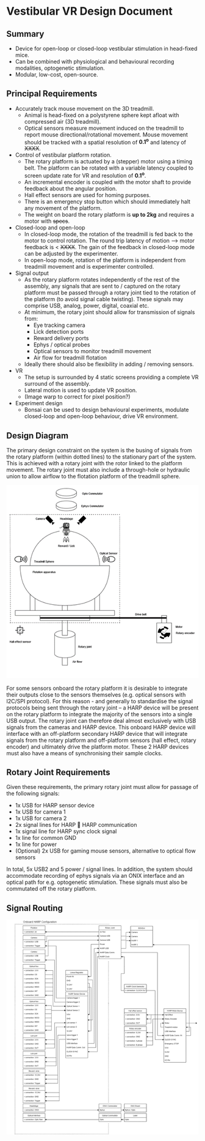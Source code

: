 # Vestibular VR Design Document
## Summary
* Device for open-loop or closed-loop vestibular stimulation in head-fixed mice. 
* Can be combined with physiological and behavioural recording modalities, optogenetic stimulation.
* Modular, low-cost, open-source.

## Principal Requirements
* Accurately track mouse movement on the 3D treadmill.
    - Animal is head-fixed on a polystyrene sphere kept afloat with compressed air (3D treadmill).
    - Optical sensors measure movement induced on the treadmill to report mouse directional/rotational movement. Mouse movement should be tracked with a spatial resolution of **0.1<sup>o</sup>** and latency of ~~XXXX~~.
* Control of vestibular platform rotation.
    - The rotary platform is actuated by a (stepper) motor using a timing belt. The platform can be rotated with a variable latency coupled to screen update rate for VR and resolution of **0.1<sup>o</sup>**.
    - An incremental encoder is coupled with the motor shaft to provide feedback about the angular position.
    - Hall effect sensors are used for homing purposes.
    - There is an emergency stop button which should immediately halt any movement of the platform.
    - The weight on board the rotary platform is **up to 2kg** and requires a motor with ~~specs~~.
* Closed-loop and open-loop
    - In closed-loop mode, the rotation of the treadmill is fed back to the motor to control rotation. The round trip latency of motion --> motor feedback is < ~~XXXX~~. The gain of the feedback in closed-loop mode can be adjusted by the experimenter.
    - In open-loop mode, rotation of the platform is independent from treadmill movement and is experimenter controlled.
* Signal output
    - As the rotary platform rotates independently of the rest of the assembly, any signals that are sent to / captured on the rotary platform must be passed through a rotary joint tied to the rotation of the platform (to avoid signal cable twisting). These signals may comprise USB, analog, power, digital, coaxial etc.
    - At minimum, the rotary joint should allow for transmission of signals from:
        * Eye tracking camera
        * Lick detection ports
        * Reward delivery ports
        * Ephys / optical probes
        * Optical sensors to monitor treadmill movement
        * Air flow for treadmill flotation
    - Ideally there should also be flexibility in adding / removing sensors.
* VR
    - The setup is surrounded by 4 static screens providing a complete VR surround of the assembly.
    - Lateral motion is used to update VR position.
    - (Image warp to correct for pixel position?)
* Experiment design
    - Bonsai can be used to design behavioural experiments, modulate closed-loop and open-loop behaviour, drive VR environment.

## Design Diagram
The primary design constraint on the system is the busing of signals from the rotary platform (within dotted lines) to the stationary part of the system. This is achieved with a rotary joint with the rotor linked to the platform movement. The rotary joint must also include a through-hole or hydraulic union to allow airflow to the flotation platform of the treadmill sphere.

![Design Diagram](OverviewDesign.png)

For some sensors onboard the rotary platform it is desirable to integrate their outputs close to the sensors themselves (e.g. optical sensors with I2C/SPI protocol). For this reason - and generally to standardise the signal protocols being sent through the rotary joint – a HARP device will be present on the rotary platform to integrate the majority of the sensors into a single USB output. The rotary joint can therefore deal almost exclusively with USB signals from the cameras and HARP device. This onboard HARP device will interface with an off-platform secondary HARP device that will integrate signals from the rotary platform and off-platform sensors (hall effect, rotary encoder) and ultimately drive the platform motor. These 2 HARP devices must also have a means of synchronising their sample clocks.

## Rotary Joint Requirements
Given these requirements, the primary rotary joint must allow for passage of the following signals:
- 1x USB for HARP sensor device
- 1x USB for camera 1
- 1x USB for camera 2
- 2x signal lines for HARP  HARP communication
- 1x signal line for HARP sync clock signal
- 1x line for common GND
- 1x line for power
- (Optional) 2x USB for gaming mouse sensors, alternative to optical flow sensors

In total, 5x USB2 and 5 power / signal lines.
In addition, the system should accommodate recording of ephys signals via an ONIX interface and an optical path for e.g. optogenetic stimulation. These signals must also be commutated off the rotary platform.

## Signal Routing
![Signal Routing Design](SignalRoutingDesign.png)
